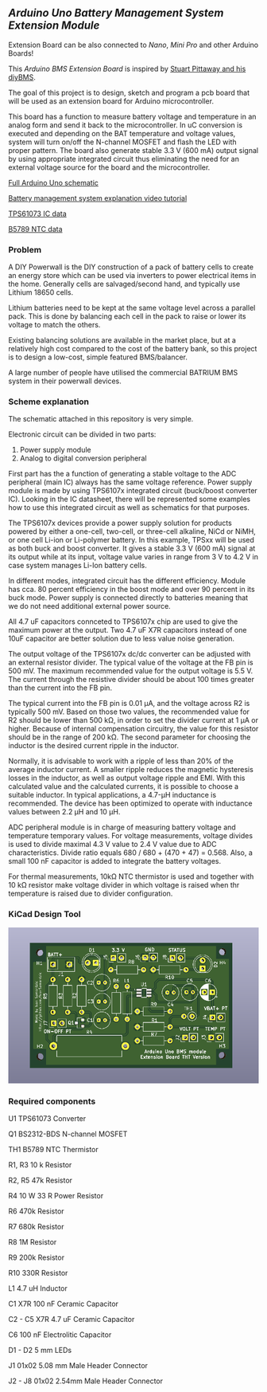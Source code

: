 _Arduino Uno Battery Management System Extension Module_
---

Extension Board can be also connected to _Nano_, _Mini Pro_ and other Arduino Boards!

This _Arduino BMS Extension Board_ is inspired by [Stuart Pittaway and his diyBMS](https://github.com/stuartpittaway/diyBMS).

The goal of this project is to design, sketch and program a pcb board that will be used as an extension board for Arduino microcontroller. 

This board has a function to measure battery voltage and temperature in an analog form and send it back to the microcontroller. In uC conversion is executed and depending on the BAT
temperature and voltage values, system will turn on/off the N-channel MOSFET and flash the LED with proper pattern. The board also generate stable 3.3 V (600 mA) output signal by 
using appropriate integrated circuit thus eliminating the need for an external voltage source for the board and the microcontroller. 

[Full Arduino Uno schematic](https://www.circuito.io/blog/arduino-uno-pinout/)

[Battery management system explanation video tutorial](https://www.youtube.com/watch?v=MZyY1dpka7c)

[TPS61073 IC data](https://www.ti.com/lit/ds/symlink/tps61073.pdf?ts=1597321829455)

[B5789 NTC data](https://product.tdk.com/en/search/sensor/ntc/ntc_element/info?part_no=B57861S0103A039)

### Problem

A DIY Powerwall is the DIY construction of a pack of battery cells to create an energy store which can be used via inverters to power electrical items in the home. Generally cells are salvaged/second hand, and typically use Lithium 18650 cells.

Lithium batteries need to be kept at the same voltage level across a parallel pack. This is done by balancing each cell in the pack to raise or lower its voltage to match the others.

Existing balancing solutions are available in the market place, but at a relatively high cost compared to the cost of the battery bank, so this project is to design a low-cost, simple featured BMS/balancer.

A large number of people have utilised the commercial BATRIUM BMS system in their powerwall devices.

### Scheme explanation

The schematic attached in this repository is very simple. 

Electronic circuit can be divided in two parts:
  1. Power supply module
  2. Analog to digital conversion peripheral 

First part has the a function of generating a stable voltage to the ADC peripheral (main IC) always has the same voltage reference. Power supply module is made by using TPS6107x
integrated circuit (buck/boost converter IC). Looking in the IC datasheet, there will be represented some examples how to use this integrated circuit as well as schematics for that 
purposes. 

The TPS6107x devices provide a power supply solution for products powered by either a one-cell, two-cell, or three-cell alkaline, NiCd or NiMH, or one cell Li-ion or Li-polymer
battery. In this example, TPSxx will be used as both buck and boost converter. It gives a stable 3.3 V (600 mA) signal at its output while at its input, voltage value varies
in range from 3 V to 4.2 V in case system manages Li-Ion battery cells.

In different modes, integrated circuit has the different efficiency. Module has cca. 80 percent efficiency in the boost mode and over 90 percent in its buck mode. Power supply is
connected directly to batteries meaning that we do not need additional external power source.

All 4.7 uF capacitors connceted to TPS6107x chip are used to give the maximum power at the output. Two 4.7 uF X7R capacitors instead of one 10uF capacitor are better solution due to
less value noise generation.

The output voltage of the TPS6107x dc/dc converter can be adjusted with an external resistor divider. The typical value of the voltage at the FB pin is 500 mV. The maximum
recommended value for the output voltage is 5.5 V. The current through the resistive divider should be about 100 times greater than the current into the FB pin.

The typical current into the FB pin is 0.01 µA, and the voltage across R2 is typically 500 mV. Based on those two values, the recommended value for R2 should be lower than 500 kΩ, in
order to set the divider current at 1 µA or higher. Because of internal compensation circuitry, the value for this resistor should be in the range of 200 kΩ. The second parameter for
choosing the inductor is the desired current ripple in the inductor. 

Normally, it is advisable to work with a ripple of less than 20% of the average inductor current. A smaller ripple reduces the magnetic hysteresis losses in the inductor, as well as
output voltage ripple and EMI. With this calculated value and the calculated currents, it is possible to choose a suitable inductor. In typical applications, a 4.7-µH inductance is
recommended. The device has been optimized to operate with inductance values between 2.2 µH and 10 µH.

ADC peripheral module is in charge of measuring battery voltage and temperature temporary values. For voltage measurements, voltage divides is used to divide maximal 4.3 V value to 
2.4 V value due to ADC characteristics. Divide ratio equals 680 / 680 + (470 + 47) =  0.568. Also, a small 100 nF capacitor is added to integrate the battery voltages.

For thermal measurements, 10kΩ NTC thermistor is used and together with 10 kΩ resistor make voltage divider in which voltage is raised when thr temperature is raised due to divider
configuration.


### KiCad Design Tool

![GitHub Logo](/BMS-Design/arduinoUno-BMSmodule2.png)

### Required components

U1 TPS61073 Converter 

Q1 BS2312-BDS N-channel MOSFET

TH1 B5789 NTC Thermistor

R1, R3 10 k Resistor

R2, R5 47k Resistor

R4 10 W 33 R Power Resistor

R6 470k Resistor

R7 680k Resistor

R8 1M Resistor

R9 200k Resistor

R10 330R Resistor

L1 4.7 uH Inductor

C1 X7R 100 nF Ceramic Capacitor

C2 - C5  X7R 4.7 uF Ceramic Capacitor

C6 100 nF Electrolitic Capacitor

D1 - D2 5 mm LEDs

J1 01x02 5.08 mm Male Header Connector

J2 - J8 01x02 2.54mm Male Header Connector
